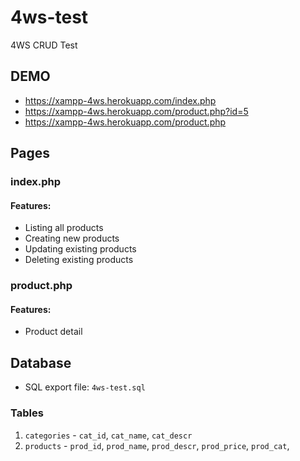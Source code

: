# 4ws-test
4WS CRUD Test

## DEMO
- https://xampp-4ws.herokuapp.com/index.php
- https://xampp-4ws.herokuapp.com/product.php?id=5
- https://xampp-4ws.herokuapp.com/product.php

## Pages

### index.php
#### Features:
- Listing all products
- Creating new products
- Updating existing products
- Deleting existing products

### product.php
#### Features:
- Product detail

## Database 
- SQL export file: `4ws-test.sql`

### Tables
1. `categories` - `cat_id`, `cat_name`, `cat_descr`
2. `products` - `prod_id`, `prod_name`, `prod_descr`, `prod_price`, `prod_cat`,
